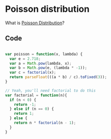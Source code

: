 # Poisson distribution

What is [Poisson Distribution](https://en.wikipedia.org/wiki/Poisson_distribution)?

## Code

```javascript

var poisson = function(x, lambda) {
  var e = 2.718;
  var a = Math.pow(lambda, x);
  var b = Math.pow(e, (lambda * -1));
  var c = factorial(x);
  return parseFloat(((a * b) / c).toFixed(3));
}

// Yeah, you'll need factorial to do this
var factorial = function(n){
  if (n < 0) {
    return -1;
  } else if (n == 0) {
    return 1;
  } else {
    return n * factorial(n - 1);
  }
}
```
